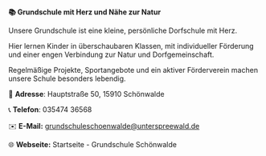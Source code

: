 **📚 Grundschule mit Herz und Nähe zur Natur**

Unsere Grundschule ist eine kleine, persönliche Dorfschule mit Herz.

Hier lernen Kinder in überschaubaren Klassen, mit individueller Förderung und einer engen Verbindung zur Natur und Dorfgemeinschaft.

Regelmäßige Projekte, Sportangebote und ein aktiver Förderverein machen unsere Schule besonders lebendig.

📍 **Adresse**: Hauptstraße 50, 15910 Schönwalde

📞 **Telefon**: 035474 36568

✉️ **E-Mail:** grundschuleschoenwalde@unterspreewald.de

🌐 **Webseite:** Startseite - Grundschule Schönwalde
